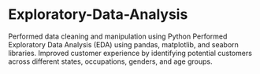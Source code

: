 # Exploratory-Data-Analysis
Performed data cleaning and manipulation using Python
Performed Exploratory Data Analysis (EDA) using pandas, matplotlib, and seaborn libraries.
Improved customer experience by identifying potential customers across different states, occupations, genders, and age groups.
